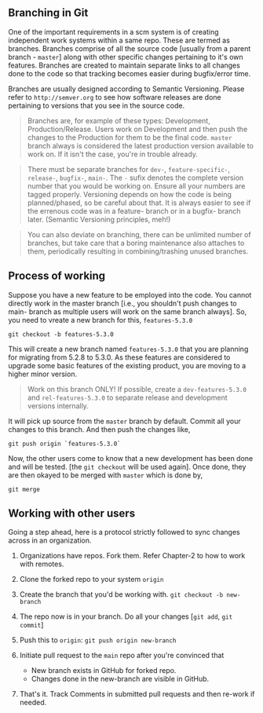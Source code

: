Branching in Git
----------------

One of the important requirements in a scm system is of creating independent work systems within a same repo. These are termed as branches. Branches comprise of all the source code [usually from a parent branch - `master`] along with other specific changes pertaining to it's own features. Branches are created to maintain separate links to all changes done to the code so that tracking becomes easier during bugfix/error time.

Branches are usually designed according to Semantic Versioning. Please refer to `http://semver.org` to see how software releases are done pertaining to versions that you see in the source code.
> Branches are, for example of these types: Development, Production/Release. Users work on Development and then push the changes to the Production for them to be the final code.
> `master` branch always is considered the latest production version available to work on. If it isn't the case, you're in trouble already.

> There must be separate branches for `dev-`, `feature-specific-`, `release-`, `bugfix-`, `main-`. The `-` sufix denotes the complete version number that you would be working on. Ensure all your numbers are tagged properly. Versioning depends on how the code is being planned/phased, so be careful about that. It is always easier to see if the errenous code was in a feature- branch or in a bugfix- branch later. (Semantic Versioning principles, meh!)

> You can also deviate on branching, there can be unlimited number of branches, but take care that a boring maintenance also attaches to them, periodically resulting in combining/trashing unused branches.

Process of working
------------------

Suppose you have a new feature to be employed into the code. You cannot directly work in the master branch [i.e., you shouldn't push changes to main- branch as multiple users will work on the same branch always]. So, you need to vreate a new branch for this, `features-5.3.0`

	git checkout -b features-5.3.0

This will create a new branch named `features-5.3.0` that you are planning for migrating from 5.2.8 to 5.3.0. As these features are considered to upgrade some basic features of the existing product, you are moving to a higher minor version.

> Work on this branch ONLY! If possible, create a `dev-features-5.3.0` and `rel-features-5.3.0` to separate release and development versions internally.

It will pick up source from the `master` branch by default. Commit all your changes to this branch. And then push the changes like,

	git push origin `features-5.3.0`

Now, the other users come to know that a new development has been done and will be tested. [the `git checkout` will be used again]. Once done, they are then okayed to be merged with `master` which is done by,

	git merge


Working with other users
------------------------

Going a step ahead, here is a protocol strictly followed to sync changes across in an organization.

1. Organizations have repos. Fork them. Refer Chapter-2 to how to work with remotes.
2. Clone the forked repo to your system `origin`
3. Create the branch that you'd be working with. `git checkout -b new-branch`
4. The repo now is in your branch. Do all your changes [`git add`, `git commit`]
5. Push this to `origin`: `git push origin new-branch`
6. Initiate pull request to the `main` repo after you're convinced that 

	* New branch exists in GitHub for forked repo.
	* Changes done in the new-branch are visible in GitHub.

7. That's it. Track Comments in submitted pull requests and then re-work if needed.



